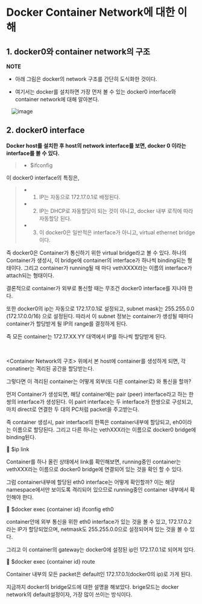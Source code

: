 
Docker Container Network에 대한 이해
==================================

## 1. docker0와 container network의 구조 ##
 
**NOTE**

* 아래 그림은 docker의 network 구조를 간단히 도식화한 것이다.

* 여기서는 docker를 설치하면 가장 먼저 볼 수 있는 docker0 interface와 container network에 대해 알아본다.

 ![image](https://user-images.githubusercontent.com/20153890/40031808-49f6a9f2-582c-11e8-9c51-052ad4ddcbcf.png)

## 2. docker0 interface ##
**Docker host를 설치한 후 host의 network interface를 보면, docker 0 이라는 interface를 볼 수 있다.**

>	- $ifconfig 

이 docker0 interface의 특징은, 
> - 1. IP는 자동으로 172.17.0.1로 배정된다. 
> - 2. IP는 DHCP로 자동할당이 되는 것이 아니고, docker 내부 로직에 따라 자동할당 된다.
> - 3. 이 docker0은 일반적은 interface가 아니고, virtual ethernet bridge이다.

즉 docker0은 Container가 통신하기 위한 virtual bridge라고 볼 수 있다. 
하나의 Container가 생성시, 이 bridge에 container의 interface가 하나씩 binding되는 형태이다.
그리고 container가 running될 때 마다 vethXXXX라는 이름의 interface가 attach되는 형태이다.

결론적으로 container가 외부로 통신할 때는 무조건 docker0 interface를 지나야 한다.

또한 docker0의 ip는 자동으로 172.17.0.1로 설정되고, subnet mask는 255.255.0.0 (172.17.0.0/16) 으로 설정된다.
따라서 이 subnet 정보는 container가 생성될 때마다 container가 할당받게 될 IP의 range를 결정하게 된다.

즉 모든 container는 172.17.XX.YY 대역에서 IP를 하나씩 할당받게 된다.

 

<Container Network의 구조>
위에서 본 host에 container를 생성하게 되면, 각 conatiner는 격리된 공간을 할당받는다.

그렇다면 이 격리된 container는 어떻게 외부(또 다른 container로) 와 통신을 할까?
  

먼저 Container가 생성되면, 해당 container에는 pair (peer) interface라고 하는 한 쌍의 interface가 생성된다.
이 pairt interface는 두 interface가 한쌍으로 구성되고, 마치 direct로 연결한 두 대의 PC처럼 packet을 주고받는다.

즉 container 생성시, pair interface의 한쪽은 container내부에 할당되고, eh0이라는 이름으로 할당된다.
그리고 다른 하나는 vethXXX라는 이름으로 docker0 bridge에 binding된다.

	$ip link
 

Container를 하나 올린 상태에서 link를 확인해보면, running중인 container는 vethXXX라는 이름으로 docker0 bridge에 연결되어 있는 것을 확인 할 수 있다.
 

그럼 container내부에 할당된 eth0 interface는 어떻게 확인할까?
이는 해당 namespace에서만 보이도록 격리되어 있으므로 running중인 container 내부에서 확인해야 한다.

	$docker exec {container id} ifconfig eth0

container안에 외부 통신을 위한 eth0 interface가 있는 것을 볼 수 있고, 
172.17.0.2라는 IP가 할당되었으며, netmask도 255.255.0.0으로 설정되어져 있는 것을 볼 수 있다.

그리고 이 container의 gateway는 docker0에 설정된 ip인 172.17.0.1로 되어져 있다.

	$docker exec {container id} route
 
Container 내부의 모든 packet은 default인 172.17.0.1(docker0의 ip)로 가게 된다.

지금까지 docker의 bridge모드에 대한 설명을 해보았다.
brige모드는 docker network의 default설정이자, 가장 많이 쓰이는 방식이다.


